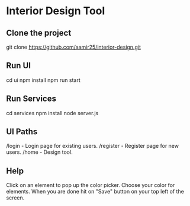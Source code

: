 # Interior Design Tool

## Clone the project
git clone https://github.com/aamir25/interior-design.git

## Run UI
cd ui
npm install
npm run start

## Run Services
cd services
npm install
node server.js

## UI Paths
/login - Login page for existing users.
/register - Register page for new users.
/home - Design tool.

## Help
Click on an element to pop up the color picker.
Choose your color for elements.
When you are done hit on "Save" button on your top left of the screen.
